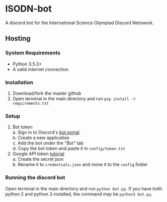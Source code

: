 # ISODN-bot
A discord bot for the International Science Olympiad Discord Netowork.

## Hosting
### System Requirements
 - Python 3.5.3+
 - A valid internet connection

### Installation
1. Download/fork the master github
2. Open terminal in the main directory and run `pip install -r requirements.txt`

### Setup
1. Bot token  
a. Sign in to Discord's [bot portal](https://discordapp.com/developers/applications/).  
b. Create a new application  
c. Add the bot under the "Bot" tab  
d. Copy the bot token and paste it in `config/token.txt`
2. Google API token [tutorial](https://easyspeech2text.com/blog/use-google-api-json-credentials/)   
a. Create the secret json  
b. Rename it to `credentials.json` and move it to the `config` folder

### Running the discord bot
Open terminal in the main directory and run `python bot.py`. If you have both python 2 and python 3 installed, the command may be `python3 bot.py`.